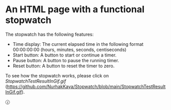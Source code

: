 # An HTML page with a functional stopwatch
The stopwatch has the following features:
- Time display: The current elapsed time in the following format 00:00:00:00 (hours, minutes, seconds, centiseconds)
- Start button: A button to start or continue a timer.
- Pause button: A button to pause the running timer.
- Reset button: A button to reset the timer to zero.

To see how the stopwatch works, please click on _StopwatchTestResultInGif.gif_ (https://github.com/NurhakKaya/Stopwatch/blob/main/StopwatchTestResultInGif.gif).

:clock130:
